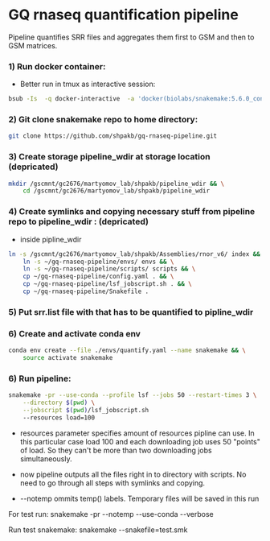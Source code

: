 # GQ rnaseq quantification pipeline

Pipeline quantifies SRR files and aggregates them first to GSM and then to GSM matrices.

### 1) Run docker container:
- Better run in tmux as interactive session:
```bash
bsub -Is  -q docker-interactive  -a 'docker(biolabs/snakemake:5.6.0_conda4.7.12)' /bin/bash
```
### 2) Git clone snakemake repo to home directory:
```bash
git clone https://github.com/shpakb/gq-rnaseq-pipeline.git
```

### 3) Create storage pipeline_wdir at storage location (depricated)
```bash 
mkdir /gscmnt/gc2676/martyomov_lab/shpakb/pipeline_wdir && \
    cd /gscmnt/gc2676/martyomov_lab/shpakb/pipeline_wdir
```
### 4) Create symlinks and copying necessary stuff from pipeline repo to pipeline_wdir : (depricated)

- inside pipline_wdir
```bash
ln -s /gscmnt/gc2676/martyomov_lab/shpakb/Assemblies/rnor_v6/ index && \
    ln -s ~/gq-rnaseq-pipeline/envs/ envs && \
    ln -s ~/gq-rnaseq-pipeline/scripts/ scripts && \
    cp ~/gq-rnaseq-pipeline/config.yaml . && \
    cp ~/gq-rnaseq-pipeline/lsf_jobscript.sh . && \
    cp ~/gq-rnaseq-pipeline/Snakefile .
```

### 5) Put srr.list file with that has to be quantified to pipline_wdir

### 6) Create and activate conda env
```bash 
conda env create --file ./envs/quantify.yaml --name snakemake && \
    source activate snakemake
```

### 6) Run pipeline:
```bash
snakemake -pr --use-conda --profile lsf --jobs 50 --restart-times 3 \
    --directory $(pwd) \
    --jobscript $(pwd)/lsf_jobscript.sh
    --resources load=100
```

- resources parameter specifies amount of resources pipline can use. In this particular case load 100 and 
each downloading job uses 50 "points" of load. So they can't be more than two downloading jobs simultaneously. 

- now pipeline outputs all the files right in to directory with scripts. No need to go through all steps with symlinks 
and copying. 

- --notemp ommits temp() labels. Temporary files will be saved in this run 


For test run:
snakemake -pr --notemp --use-conda --verbose


Run test snakemake:
snakemake --snakefile=test.smk